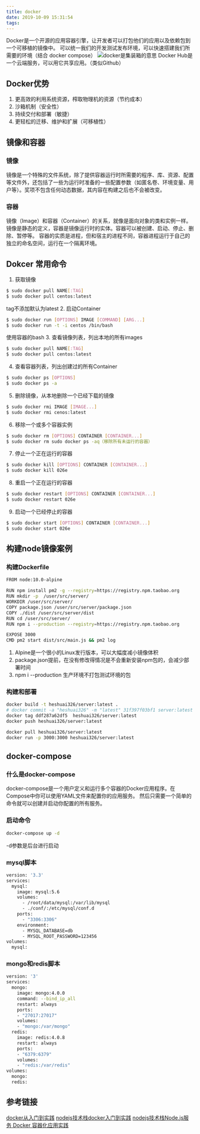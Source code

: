```yaml
---
title: docker
date: 2019-10-09 15:31:54
tags:
---
```

Docker是一个开源的应用容器引擎，让开发者可以打包他们的应用以及依赖包到一个可移植的镜像中。
可以统一我们的开发测试发布环境，可以快速搭建我们所需要的环境（结合 docker compose）
![docker是集装箱的意思](https://gss3.bdstatic.com/7Po3dSag_xI4khGkpoWK1HF6hhy/baike/w%3D268%3Bg%3D0/sign=05f46e0580d4b31cf03c93bdbfed4042/2cf5e0fe9925bc31137974de55df8db1cb13704b.jpg)
Docker Hub是一个云端服务，可以用它共享应用。（类似Github）
## Docker优势
1. 更高效的利用系统资源，榨取物理机的资源（节约成本）
2. 沙箱机制（安全性）
3. 持续交付和部署（敏捷）
4. 更轻松的迁移、维护和扩展（可移植性）

## 镜像和容器
### 镜像
镜像是一个特殊的文件系统，除了提供容器运行时所需要的程序、库、资源、配置等文件外，还包括了一些为运行时准备的一些配置参数（如匿名卷、环境变量、用户等）。奖项不包含任何动态数据，其内容在构建之后也不会被改变。
### 容器
镜像（Image）和容器（Container）的关系，就像是面向对象的类和实例一样。
镜像是静态的定义，容器是镜像运行时的实体。容器可以被创建、启动、停止、删除、暂停等。
容器的实质是进程，但和宿主的进程不同，容器进程运行于自己的独立的命名空间，运行在一个隔离环境。

## Dokcer 常用命令
1. 获取镜像
``` bash
$ sudo docker pull NAME[:TAG]
$ sudo docker pull centos:latest
```
tag不添加默认为latest
2. 启动Container
``` bash
$ sudo docker run [OPTIONS] IMAGE [COMMAND] [ARG...]
$ sudo docker run -t -i centos /bin/bash
```
使用容器的bash
3. 查看镜像列表，列出本地的所有images
``` bash
$ sudo docker pull NAME[:TAG]
$ sudo docker pull centos:latest
```
4. 查看容器列表，列出创建过的所有Container
``` bash
$ sudo docker ps [OPTIONS]
$ sudo docker ps -a
```
5. 删除镜像，从本地删除一个已经下载的镜像
``` bash
$ sudo docker rmi IMAGE [IMAGE...]
$ sudo docker rmi cenos:latest
```
6. 移除一个或多个容器实例
``` bash
$ sudo docker rm [OPTIONS] CONTAINER [CONTAINER...]
$ sudo docker rm sudo docker ps -aq（移除所有未运行的容器）
```
7. 停止一个正在运行的容器
``` bash
$ sudo docker kill [OPTIONS] CONTAINER [CONTAINER...]
$ sudo docker kill 026e
```
8. 重启一个正在运行的容器
``` bash
$ sudo docker restart [OPTIONS] CONTAINER [CONTAINER...]
$ sudo docker restart 026e
```
9. 启动一个已经停止的容器
``` bash
$ sudo docker start [OPTIONS] CONTAINER [CONTAINER...]
$ sudo docker start 026e
```

## 构建node镜像案例
### 构建Dockerfile
``` bash
FROM node:10.0-alpine 

RUN npm install pm2 -g --registry=https://registry.npm.taobao.org
RUN mkdir -p  /user/src/server/
WORKDIR /user/src/server/
COPY package.json /user/src/server/package.json
COPY ./dist /user/src/server/dist
RUN cd /user/src/server/
RUN npm i --production --registry=https://registry.npm.taobao.org

EXPOSE 3000
CMD pm2 start dist/src/main.js && pm2 log
```
1. Alpine是一个很小的Linux发行版本，可以大幅度减小镜像体积
2. package.json提前，在没有修改得情况是不会重新安装npm包的，会减少部署时间
3. npm i --production 生产环境不打包测试环境的包

### 构建和部署
```bash
docker build -t heshuai326/server:latest .
# docker commit -a "heshuai326" -m "latest" 31f397f03bf1 server:latest
docker tag ddf287a62df5  heshuai326/server:latest
docker push heshuai326/server:latest

docker pull heshuai326/server:latest
docker run -p 3000:3000 heshuai326/server:latest
```

## docker-compose
### 什么是docker-compose
docker-compose是一个用户定义和运行多个容器的Docker应用程序。在Compose中你可以使用YAML文件来配置你的应用服务。
然后只需要一个简单的命令就可以创建并启动你配置的所有服务。
### 启动命令
```bash
docker-compose up -d
```
-d参数是后台进行启动
### mysql脚本
```bash
version: '3.3'
services:
  mysql:
    image: mysql:5.6
    volumes:
      - /root/data/mysql:/var/lib/mysql
      - ./conf/:/etc/mysql/conf.d
    ports:
      - "3306:3306"
    environment:
      - MYSQL_DATABASE=db
      - MYSQL_ROOT_PASSWORD=123456
volumes:
  mysql:
```
### mongo和redis脚本
```bash
version: '3'
services:
  mongo:
    image: mongo:4.0.0
    command: --bind_ip_all
    restart: always
    ports:
    - "27017:27017"
    volumes:
    - "mongo:/var/mongo"
  redis:
    image: redis:4.0.8
    restart: always
    ports:
    - "6379:6379"
    volumes:
    - "redis:/var/redis"
volumes:
  mongo:
  redis:
```

## 参考链接
[docker从入门到实践](https://yeasy.gitbooks.io/docker_practice/introduction/what.html)
[nodejs技术栈docker入门到实践](https://mp.weixin.qq.com/s/S7ksqF8z4SYJvcG1DOupNA)
[nodejs技术栈Node.js服务 Docker 容器化应用实践](https://mp.weixin.qq.com/s/ZUw_qLk3m77ATkYXpfP08A)